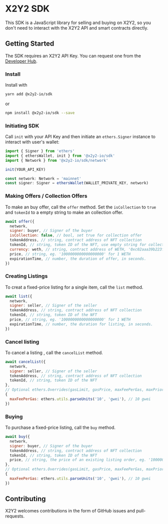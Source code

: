 # X2Y2 SDK

This SDK is a JavaScript library for selling and buying on X2Y2, so you don't need to interact with the X2Y2 API and smart contracts directly.

## Getting Started

The SDK requires an X2Y2 API Key. You can request one from the [Developer Hub](https://discord.gg/YhXfARtEmA).

### Install

Install with

```bash
yarn add @x2y2-io/sdk
```

or

```bash
npm install @x2y2-io/sdk --save
```

### Initiating SDK

Call `init` with your API Key and then initiate an `ethers.Signer` instance to interact with user's wallet:

```JavaScript
import { Signer } from 'ethers'
import { ethersWallet, init } from '@x2y2-io/sdk'
import { Network } from '@x2y2-io/sdk/network'

init(YOUR_API_KEY)

const network: Network = 'mainnet'
const signer: Signer = ethersWallet(WALLET_PRIVATE_KEY, network)
```

### Making Offers / Collection Offers

To make an buy offer, call the `offer` method. Set the `isCollection` to `true` and `tokenId` to a empty string to make an collection offer.

```JavaScript
await offer({
  network,
  signer: buyer, // Signer of the buyer
  isCollection: false, // bool, set true for collection offer
  tokenAddress, // string, contract address of NFT collection
  tokenId, // string, token ID of the NFT, use empty string for collection offer
  currency: weth, // string, contract address of WETH, '0xc02aaa39b223fe8d0a0e5c4f27ead9083c756cc2'
  price, // string, eg. '1000000000000000000' for 1 WETH
  expirationTime, // number, the duration of offer, in seconds.
})
```

### Creating Listings

To creat a fixed-price listing for a single item, call the `list` method.

```JavaScript
await list({
  network,
  signer: seller, // Signer of the seller
  tokenAddress, // string, contract address of NFT collection
  tokenId, // string, token ID of the NFT
  price, // string, eg. '1000000000000000000' for 1 WETH
  expirationTime, // number, the duration for listing, in seconds.
})
```

### Cancel listing

To cancel a listing , call the `cancelList` method.

```JavaScript
await cancelList({
  network,
  signer: seller, // Signer of the seller
  tokenAddress, // string, contract address of NFT collection
  tokenId, // string, token ID of the NFT
},
// Optional ethers.Overrides(gasLimit, gasPrice, maxFeePerGas, maxPriorityFeePerGas...)
{
  maxFeePerGas: ethers.utils.parseUnits('10', 'gwei'), // 10 gwei
})
```

### Buying

To purchase a fixed-price listing, call the `buy` method.

```JavaScript
await buy({
  network,
  signer: buyer, // Signer of the buyer
  tokenAddress, // string, contract address of NFT collection
  tokenId, // string, token ID of the NFT
  price, // string, the price of an existing listing order, eg. '1000000000000000000' for 1 WETH
},
// Optional ethers.Overrides(gasLimit, gasPrice, maxFeePerGas, maxPriorityFeePerGas...)
{
  maxFeePerGas: ethers.utils.parseUnits('10', 'gwei'), // 10 gwei
})
```

## Contributing

X2Y2 welcomes contributions in the form of GitHub issues and pull-requests.
